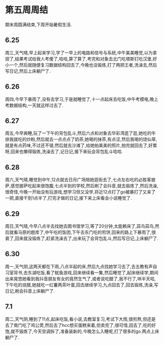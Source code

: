 # 第五周周结
  期末周圆满结束,下周开始暑假生活.
## 6.25
  周三,天气晴,早上起来学习,学了一早上的电路和信号与系统,中午美美睡觉,以为拿捏了,结果考试给我人考傻了,哈哈,算了算了,考完和对象去北门吃塔斯钉吃汉堡,好小一个,然后就随便复习数据结构回去了,今晚也没锻炼,打了两把王者,洗澡去,然后写日记,然后上床躺尸了.    
## 6.26
  周四,今早下暴雨了,没有去学习,于是就睡觉了,十一点起床去吃饭,中午考模电,晚上考数据结构,一天就这样过去了.
## 6.27
  周五,今早爽睡,玩了一下午的背包乱斗,然后六点和对象去华彩湾逛了逛,她吃的牛排我就吃的炒粉,然后就去一点点点了奶茶,她喝的抹茶,有点涩,然后我喝的烧仙草,就是有点药味,不过还不错,然后就去沙滩了,给她拍美美的照片,拍完就回去了,好累呀,回来也懒得锻炼,洗澡去了,记日记,接下来玩会背包乱斗哈哈.

## 6.28 
  周六,天气晴,睡觉到中午,12点就去日月广场陪她逛街去了,七点左右吃的必胜客披萨,感觉披萨吃起来很饱腹,七点半到的学校,然后刷了会抖音,就去锻炼了,然后洗澡,很奇怪,今晚一开始没有玩游戏,想学习但又没学,将近12点打了go被暴打了又来了一把,直接干到1点半了,打完才做的日记,接下来上床看会小说睡觉了.
## 6.29
  周日,天气晴,今早八点半去找她去图书馆学习,等了20分钟,太能赖床了,蒜鸟蒜鸟,然后就看马原的题库了,中午吃的饭团,下午去东门吃的煎饼,回来的路上下暴雨了,很衰了,回来就没锻炼了,赶紧洗澡去了,出来玩了会背包乱斗,然后写日记,上床躺尸了.
## 6.30
   周一,天气阴,这两天都在下雨,八点半起的床,然后九点找她学习去了,去五教有声自习室背书,去东湖吃饭,看了鱿鱼游戏,回来继续看一集,然后睡觉了,起床继续学,期间出来晃悠她看到我抖音朋友有女的竟然生气了,或者说吃醋了,我不行了,哄半天哈,下午吃的烧腊,她就吃一红薯两茶叶蛋,回去继续学习,九点回去了,回去锻炼,洗澡,写日记,刷会抖音上床躺尸了. 
## 7.1
 周二,天气阴,睡到了11点,起床吃饭,看小说,去教室复习,考试下大雨,很煎熬,但还是去了南门吃了鸡公煲,然后去了hcc想买蛋糕来着,但卖完了,很可惜,回去了,吃的好饱,就不锻炼了,今天空调拆了,准备装新的,今晚怎么入睡呢,打了很多的go.两点上床躺尸了.